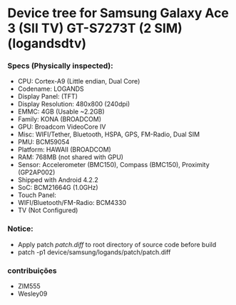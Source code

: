 # Device tree for Samsung Galaxy Ace 3 (SII TV) GT-S7273T (2 SIM) (logandsdtv)

### Specs (Physically inspected):
  - CPU: Cortex-A9 (Little endian, Dual Core)
  - Codename: LOGANDS
  - Display Panel:  (TFT)
  - Display Resolution: 480x800 (240dpi)
  - EMMC: 4GB (Usable ~2.2GB)
  - Family: KONA (BROADCOM)
  - GPU: Broadcom VideoCore IV
  - Misc: WIFI/Tether, Bluetooth, HSPA, GPS, FM-Radio, Dual SIM
  - PMU: BCM59054
  - Platform: HAWAII (BROADCOM)
  - RAM: 768MB (not shared with GPU)
  - Sensor: Accelerometer (BMC150), Compass (BMC150), Proximity (GP2AP002)
  - Shipped with Android 4.2.2
  - SoC: BCM21664G (1.0GHz)
  - Touch Panel:
  - WIFI/Bluetooth/FM-Radio: BCM4330
  - TV (Not Configured)
  
### Notice:
  - Apply patch *patch.diff* to root directory of source code before build
  - patch -p1 device/samsung/logands/patch/patch.diff
  
### contribuições 
  - ZIM555
  - Wesley09